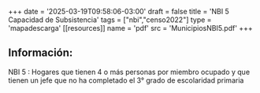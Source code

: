 +++
date = '2025-03-19T09:58:06-03:00'
draft = false
title = 'NBI 5 Capacidad de Subsistencia'
tags = ["nbi","censo2022"]
type = 'mapadescarga'
[[resources]]
    name = 'pdf'
    src = 'MunicipiosNBI5.pdf'
+++

## Información:

NBI 5 : Hogares que tienen 4 o más personas por miembro ocupado y que tienen un jefe que no ha completado el 3° grado de escolaridad primaria
